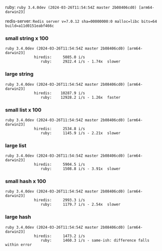 ruby: `ruby 3.4.0dev (2024-03-26T11:54:54Z master 2b08406cd0) [arm64-darwin23]`

redis-server: `Redis server v=7.0.12 sha=00000000:0 malloc=libc bits=64 build=a11d0151eabf466c`


### small string x 100

```
ruby 3.4.0dev (2024-03-26T11:54:54Z master 2b08406cd0) [arm64-darwin23]
             hiredis:     5085.0 i/s
                ruby:     2922.4 i/s - 1.74x  slower

```

### large string

```
ruby 3.4.0dev (2024-03-26T11:54:54Z master 2b08406cd0) [arm64-darwin23]
             hiredis:    10287.9 i/s
                ruby:    12928.2 i/s - 1.26x  faster

```

### small list x 100

```
ruby 3.4.0dev (2024-03-26T11:54:54Z master 2b08406cd0) [arm64-darwin23]
             hiredis:     2534.8 i/s
                ruby:     1145.9 i/s - 2.21x  slower

```

### large list

```
ruby 3.4.0dev (2024-03-26T11:54:54Z master 2b08406cd0) [arm64-darwin23]
             hiredis:     5904.5 i/s
                ruby:     1508.8 i/s - 3.91x  slower

```

### small hash x 100

```
ruby 3.4.0dev (2024-03-26T11:54:54Z master 2b08406cd0) [arm64-darwin23]
             hiredis:     2993.3 i/s
                ruby:     1179.7 i/s - 2.54x  slower

```

### large hash

```
ruby 3.4.0dev (2024-03-26T11:54:54Z master 2b08406cd0) [arm64-darwin23]
             hiredis:     1473.2 i/s
                ruby:     1460.3 i/s - same-ish: difference falls within error

```

